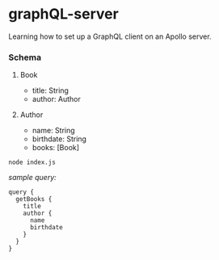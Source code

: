 # graphQL-server

Learning how to set up a GraphQL client on an Apollo server. 

### Schema
1. Book
    - title: String
    - author: Author

2. Author 
    - name: String
    - birthdate: String
    - books: [Book]

` node index.js `

_sample query:_ 
```
query {
  getBooks {
    title 
    author {
      name
      birthdate
    }
  }
}
```

